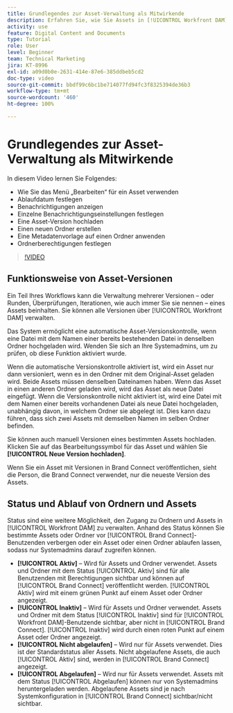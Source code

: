 ```yaml
---
title: Grundlegendes zur Asset-Verwaltung als Mitwirkende
description: Erfahren Sie, wie Sie Assets in [!UICONTROL Workfront DAM] verwalten können, um Ihren Workflow zu verbessern.
activity: use
feature: Digital Content and Documents
type: Tutorial
role: User
level: Beginner
team: Technical Marketing
jira: KT-8996
exl-id: a09d0b0e-2631-414e-87e6-385ddbeb5cd2
doc-type: video
source-git-commit: bbdf99c6bc1be714077fd94fc3f8325394de36b3
workflow-type: tm+mt
source-wordcount: '460'
ht-degree: 100%

---
```


# Grundlegendes zur Asset-Verwaltung als Mitwirkende

In diesem Video lernen Sie Folgendes:

* Wie Sie das Menü „Bearbeiten“ für ein Asset verwenden
* Ablaufdatum festlegen
* Benachrichtigungen anzeigen
* Einzelne Benachrichtigungseinstellungen festlegen
* Eine Asset-Version hochladen
* Einen neuen Ordner erstellen
* Eine Metadatenvorlage auf einen Ordner anwenden
* Ordnerberechtigungen festlegen

>[!VIDEO](https://video.tv.adobe.com/v/335256/?quality=12&learn=on&enablevpops=1)

## Funktionsweise von Asset-Versionen

Ein Teil Ihres Workflows kann die Verwaltung mehrerer Versionen – oder Runden, Überprüfungen, Iterationen, wie auch immer Sie sie nennen – eines Assets beinhalten. Sie können alle Versionen über [!UICONTROL Workfront DAM] verwalten.

Das System ermöglicht eine automatische Asset-Versionskontrolle, wenn eine Datei mit dem Namen einer bereits bestehenden Datei in denselben Ordner hochgeladen wird. Wenden Sie sich an Ihre Systemadmins, um zu prüfen, ob diese Funktion aktiviert wurde.

Wenn die automatische Versionskontrolle aktiviert ist, wird ein Asset nur dann versioniert, wenn es in den Ordner mit dem Original-Asset geladen wird. Beide Assets müssen denselben Dateinamen haben. Wenn das Asset in einen anderen Ordner geladen wird, wird das Asset als neue Datei eingefügt.
Wenn die Versionskontrolle nicht aktiviert ist, wird eine Datei mit dem Namen einer bereits vorhandenen Datei als neue Datei hochgeladen, unabhängig davon, in welchem Ordner sie abgelegt ist. Dies kann dazu führen, dass sich zwei Assets mit demselben Namen im selben Ordner befinden.

Sie können auch manuell Versionen eines bestimmten Assets hochladen. Klicken Sie auf das Bearbeitungssymbol für das Asset und wählen Sie **[!UICONTROL Neue Version hochladen]**.

Wenn Sie ein Asset mit Versionen in Brand Connect veröffentlichen, sieht die Person, die Brand Connect verwendet, nur die neueste Version des Assets.

## Status und Ablauf von Ordnern und Assets

Status sind eine weitere Möglichkeit, den Zugang zu Ordnern und Assets in [!UICONTROL Workfront DAM] zu verwalten. Anhand des Status können Sie bestimmte Assets oder Ordner vor [!UICONTROL Brand Connect]-Benutzenden verbergen oder ein Asset oder einen Ordner ablaufen lassen, sodass nur Systemadmins darauf zugreifen können.

* **[!UICONTROL Aktiv]** – Wird für Assets und Ordner verwendet. Assets und Ordner mit dem Status [!UICONTROL Aktiv] sind für alle Benutzenden mit Berechtigungen sichtbar und können auf [!UICONTROL Brand Connect] veröffentlicht werden. [!UICONTROL Aktiv] wird mit einem grünen Punkt auf einem Asset oder Ordner angezeigt.
* **[!UICONTROL Inaktiv]** – Wird für Assets und Ordner verwendet. Assets und Ordner mit dem Status [!UICONTROL Inaktiv] sind für [!UICONTROL Workfront DAM]-Benutzende sichtbar, aber nicht in [!UICONTROL Brand Connect]. [!UICONTROL Inaktiv] wird durch einen roten Punkt auf einem Asset oder Ordner angezeigt.
* **[!UICONTROL Nicht abgelaufen]** – Wird nur für Assets verwendet. Dies ist der Standardstatus aller Assets. Nicht abgelaufene Assets, die auch [!UICONTROL Aktiv] sind, werden in [!UICONTROL Brand Connect] angezeigt.
* **[!UICONTROL Abgelaufen]** – Wird nur für Assets verwendet. Assets mit dem Status [!UICONTROL Abgelaufen] können nur von Systemadmins heruntergeladen werden. Abgelaufene Assets sind je nach Systemkonfiguration in [!UICONTROL Brand Connect] sichtbar/nicht sichtbar.

